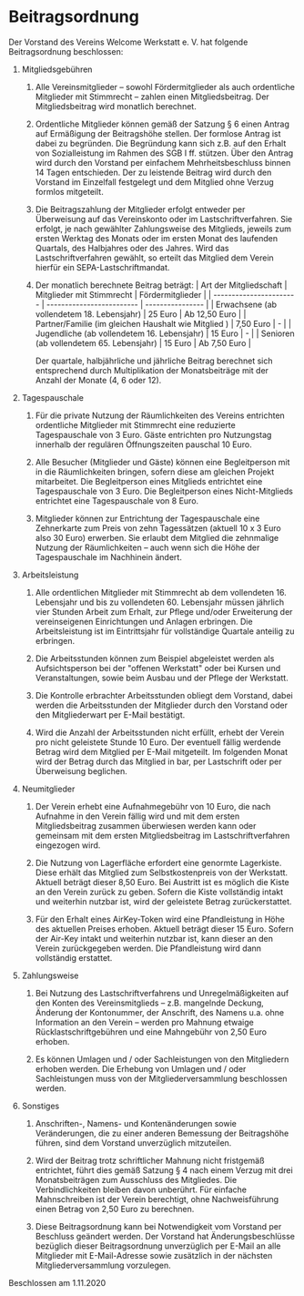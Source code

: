 # Beitragsordnung

Der Vorstand des Vereins Welcome Werkstatt e. V. hat folgende Beitragsordnung beschlossen:

1. Mitgliedsgebühren
    1. Alle Vereinsmitglieder – sowohl Fördermitglieder als auch ordentliche Mitglieder mit Stimmrecht – zahlen einen Mitgliedsbeitrag. Der Mitgliedsbeitrag wird monatlich berechnet.

    2. Ordentliche Mitglieder können gemäß der Satzung § 6 einen Antrag auf Ermäßigung der Beitragshöhe stellen. Der formlose Antrag ist dabei zu begründen. Die Begründung kann sich z.B. auf den Erhalt von Sozialleistung im Rahmen des SGB I ff. stützen. Über den Antrag wird durch den Vorstand per einfachem Mehrheitsbeschluss binnen 14 Tagen entschieden. Der zu leistende Beitrag wird durch den Vorstand im Einzelfall festgelegt und dem Mitglied ohne Verzug formlos mitgeteilt.

    3. Die Beitragszahlung der Mitglieder erfolgt entweder per Überweisung auf das Vereinskonto oder im Lastschriftverfahren. Sie erfolgt, je nach gewählter Zahlungsweise des Mitglieds, jeweils zum ersten Werktag des Monats oder im ersten Monat des laufenden Quartals, des Halbjahres oder des Jahres. Wird das Lastschriftverfahren gewählt, so erteilt das Mitglied dem Verein hierfür ein SEPA-Lastschriftmandat.

    4. Der monatlich berechnete Beitrag beträgt:
        | Art der Mitgliedschaft  | Mitglieder mit Stimmrecht | Fördermitglieder |
        | ----------------------- | ------------------------- | ---------------- |
        | Erwachsene (ab vollendetem 18. Lebensjahr) | 25 Euro | Ab 12,50 Euro |
        | Partner/Familie (im gleichen Haushalt wie Mitglied ) | 7,50 Euro | - |
        | Jugendliche (ab vollendetem 16. Lebensjahr) | 15 Euro | - |
        | Senioren (ab vollendetem 65. Lebensjahr) | 15 Euro | Ab 7,50 Euro |

        Der quartale, halbjährliche und jährliche Beitrag berechnet sich entsprechend durch Multiplikation der Monatsbeiträge mit der Anzahl der Monate (4, 6 oder 12).


2. Tagespauschale
    1. Für die private Nutzung der Räumlichkeiten des Vereins entrichten ordentliche Mitglieder mit Stimmrecht eine reduzierte Tagespauschale von 3 Euro. Gäste entrichten pro Nutzungstag innerhalb der regulären Öffnungszeiten pauschal 10 Euro.

    2. Alle Besucher (Mitglieder und Gäste) können eine Begleitperson mit in die Räumlichkeiten bringen, sofern diese am gleichen Projekt mitarbeitet. Die Begleitperson eines Mitglieds entrichtet eine Tagespauschale von 3 Euro. Die Begleitperson eines Nicht-Mitglieds entrichtet eine Tagespauschale von 8 Euro.

    3. Mitglieder können zur Entrichtung der Tagespauschale eine Zehnerkarte zum Preis von zehn Tagessätzen (aktuell 10 x 3 Euro also 30 Euro) erwerben. Sie erlaubt dem Mitglied die zehnmalige Nutzung der Räumlichkeiten – auch wenn sich die Höhe der Tagespauschale im Nachhinein ändert. 


3. Arbeitsleistung
    1. Alle ordentlichen Mitglieder mit Stimmrecht ab dem vollendeten 16. Lebensjahr und bis zu vollendeten 60. Lebensjahr müssen jährlich vier Stunden Arbeit zum Erhalt, zur Pflege und/oder Erweiterung der vereinseigenen Einrichtungen und Anlagen erbringen. Die Arbeitsleistung ist im Eintrittsjahr für vollständige Quartale anteilig zu erbringen.

    2. Die Arbeitsstunden können zum Beispiel abgeleistet werden als Aufsichtsperson bei der "offenen Werkstatt" oder bei Kursen und Veranstaltungen, sowie beim Ausbau und der Pflege der Werkstatt.

    3. Die Kontrolle erbrachter Arbeitsstunden obliegt dem Vorstand, dabei werden die Arbeitsstunden der Mitglieder durch den Vorstand oder den Mitgliederwart per E-Mail bestätigt.

    4. Wird die Anzahl der Arbeitsstunden nicht erfüllt, erhebt der Verein pro nicht geleistete Stunde 10 Euro. Der eventuell fällig werdende Betrag wird dem Mitglied per E-Mail mitgeteilt. Im folgenden Monat wird der Betrag durch das Mitglied in bar, per Lastschrift oder per Überweisung beglichen.


4. Neumitglieder
    1. Der Verein erhebt eine Aufnahmegebühr von 10 Euro, die nach Aufnahme in den Verein fällig wird und mit dem ersten Mitgliedsbeitrag zusammen überwiesen werden kann oder gemeinsam mit dem ersten Mitgliedsbeitrag im Lastschriftverfahren eingezogen wird.

    2. Die Nutzung von Lagerfläche erfordert eine genormte Lagerkiste. Diese erhält das Mitglied zum Selbstkostenpreis von der Werkstatt. Aktuell beträgt dieser 8,50 Euro. Bei Austritt ist es möglich die Kiste an den Verein zurück zu geben. Sofern die Kiste vollständig intakt und weiterhin nutzbar ist, wird der geleistete Betrag zurückerstattet.  

    3. Für den Erhalt eines AirKey-Token wird eine Pfandleistung in Höhe des aktuellen Preises erhoben. Aktuell beträgt dieser 15 Euro. Sofern der Air-Key intakt und weiterhin nutzbar ist, kann dieser an den Verein zurückgegeben werden. Die Pfandleistung wird dann vollständig erstattet. 


5. Zahlungsweise
    1. Bei Nutzung des Lastschriftverfahrens und Unregelmäßigkeiten auf den Konten des Vereinsmitglieds – z.B. mangelnde Deckung, Änderung der Kontonummer, der Anschrift, des Namens u.a. ohne Information an den Verein – werden pro Mahnung etwaige Rücklastschriftgebühren und eine Mahngebühr von 2,50 Euro erhoben.

    3. Es können Umlagen und / oder Sachleistungen von den Mitgliedern erhoben werden. Die Erhebung von Umlagen und / oder Sachleistungen muss von der Mitgliederversammlung beschlossen werden.


6. Sonstiges
    1. Anschriften-, Namens- und Kontenänderungen sowie Veränderungen, die zu einer anderen Bemessung der Beitragshöhe führen, sind dem Vorstand unverzüglich mitzuteilen.

    2. Wird der Beitrag trotz schriftlicher Mahnung nicht fristgemäß entrichtet, führt dies gemäß Satzung § 4 nach einem Verzug mit drei Monatsbeiträgen zum Ausschluss des Mitgliedes. Die Verbindlichkeiten bleiben davon unberührt. Für einfache Mahnschreiben ist der Verein berechtigt, ohne Nachweisführung einen Betrag von 2,50 Euro zu berechnen.

    3. Diese Beitragsordnung kann bei Notwendigkeit vom Vorstand per Beschluss geändert werden. Der Vorstand hat Änderungsbeschlüsse bezüglich dieser Beitragsordnung unverzüglich per E-Mail an alle Mitglieder mit E-Mail-Adresse sowie zusätzlich in der nächsten Mitgliederversammlung vorzulegen.


Beschlossen am 1.11.2020
